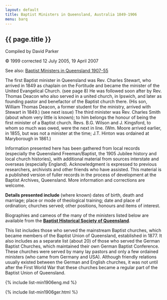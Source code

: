 ```yaml
---
layout: default
title: Baptist Ministers in Queensland, Australia 1849-1906
menu: barq
---
```


## {{ page.title }}

Compiled by David Parker

© 1999  corrected 12 July 2005, 19 April 2007

See also: [Baptist Ministers in Queensland 1907-55](/barq/lists/min1955/)

The first Baptist minister in Queensland was Rev. Charles Stewart, who arrived in 1849 as chaplain on the Fortitude and became the minister of the United Evangelical Church. (see page 8) He was followed soon after by Rev. Thomas Deacon who also served in a united church, in Ipswich, and later as founding pastor and benefactor of the Baptist church there. (His son, William Thomas Deacon, a former student for the ministry, arrived with Stewart in 1849.) (see next issue) The third minister was Rev. Charles Smith (about whom very little is known); to him belongs the honour of being the first minister of a Baptist church. Revs. B.G. Wilson and J. Kingsford, to whom so much was owed, were the next in line. (Wm. Moore arrived earlier, in 1855, but was not a minister at the time;  J.T. Hinton was ordained at Maryborough in 1861.)

Information presented here has been gathered from local records (especially the Queensland Freeman/Baptist, the 1905 Jubilee history and local church histories), with additional material from sources interstate and overseas (especially England). Acknowledgment is expressed to previous researchers, archivists and other friends who have assisted. This material is a published version of fuller records in the process of development at the Baptist Archives, Queensland.  More information and corrections are welcome.

**Details presented include** (where known) dates of birth, death and marriage; place or mode of theological training; date and place of ordination; churches served; other positions, honours and items of interest.

Biographies and cameos of the many of the ministers listed below are available from the **[Baptist Historical Society of Queensland](/index.html)**.

This list includes those who served the mainstream Baptist churches, which became members of the Baptist Union of Queensland, established in 1877. It also includes as a separate list (about 20) of those who served the German Baptist Churches, which maintained their own German Baptist Conference. These churches were served by many lay pastors and only a few ordained ministers (who came from Germany and USA). Although friendly relations usually existed between the German and English churches, it was not until after the First World War that these churches became a regular part of the Baptist Union of Queensland.

{% include list-min1906eng.md %}
 
{% include list-min1906ger.html %} 